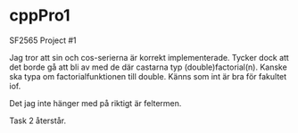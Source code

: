# cppPro1
SF2565 Project #1

Jag tror att sin och cos-serierna är korrekt implementerade. 
Tycker dock att det borde gå att bli av med de där castarna typ
(double)factorial(n). 
Kanske ska typa om factorialfunktionen till double. 
Känns som int är bra för fakultet iof.

Det jag inte hänger med på riktigt är feltermen. 


Task 2 återstår.
